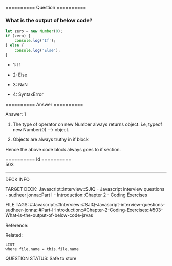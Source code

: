 ========== Question ==========  

### What is the output of below code?

```javascript
let zero = new Number(0);
if (zero) {
    console.log('If');
} else {
    console.log('Else');
}
```

-   1: If

-   2: Else

-   3: NaN

-   4: SyntaxError  

========== Answer ==========  

Answer: 1

1. The type of operator on new Number always returns object. i.e, typeof new Number(0) --> object.

2. Objects are always truthy in if block

Hence the above code block always goes to if section.

========== Id ==========  
503

---

DECK INFO

TARGET DECK: Javascript::Interview::SJIQ - Javascript interview questions - sudheer jonna::Part I - Introduction::Chapter 2 - Coding Exercises

FILE TAGS: #Javascript::#Interview::#SJIQ-Javascript-interview-questions-sudheer-jonna::#Part-I-Introduction::#Chapter-2-Coding-Exercises::#503-What-is-the-output-of-below-code-javas

Reference:

Related:

```dataview
LIST
where file.name = this.file.name
```

QUESTION STATUS: Safe to store
